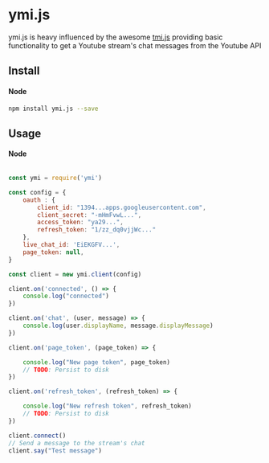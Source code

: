 # ymi.js

ymi.js is heavy influenced by the awesome [tmi.js](https://tmijs.org/) providing basic functionality to get a Youtube stream's chat messages from the Youtube API


## Install

#### Node

~~~ bash
npm install ymi.js --save
~~~

## Usage

#### Node

~~~ javascript

const ymi = require('ymi')

const config = {
    oauth : {
        client_id: "1394...apps.googleusercontent.com",
        client_secret: "-mHmFvwL...",
        access_token: "ya29...",
        refresh_token: "1/zz_dq0vjjWc..."
    },
    live_chat_id: 'EiEKGFV...',
    page_token: null,
}

const client = new ymi.client(config)

client.on('connected', () => {
    console.log("connected")
})

client.on('chat', (user, message) => {
    console.log(user.displayName, message.displayMessage)
})

client.on('page_token', (page_token) => {

    console.log("New page token", page_token)
    // TODO: Persist to disk
})

client.on('refresh_token', (refresh_token) => {

    console.log("New refresh token", refresh_token)
    // TODO: Persist to disk
})

client.connect()
// Send a message to the stream's chat
client.say("Test message")


~~~
